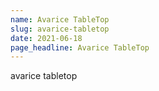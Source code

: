 ```yaml
---
name: Avarice TableTop
slug: avarice-tabletop
date: 2021-06-18
page_headline: Avarice TableTop
---
```


avarice tabletop
